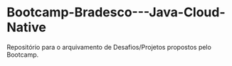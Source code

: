 # Bootcamp-Bradesco---Java-Cloud-Native
Repositório para o arquivamento de Desafios/Projetos propostos pelo Bootcamp.
